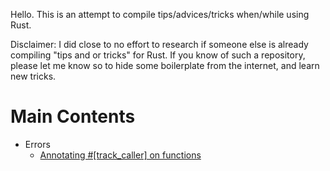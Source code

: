 Hello. This is an attempt to compile tips/advices/tricks when/while using Rust.

Disclaimer: I did close to no effort to research if someone else is already compiling "tips and or tricks" for Rust. If you know of such a repository, please let me know so to hide some boilerplate from the internet, and learn new tricks.

# Main Contents
- Errors
    - [Annotating #[track_caller] on functions](error_1.md)